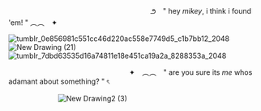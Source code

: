 　　　　　　　　　　　　　　　　　　　　౨　" hey *mikey*, i think i found 'em! " ︵︵　✦

![tumblr_0e856981c551cc46d220ac558e7749d5_c1b7bb12_2048](https://github.com/paperchainsaw/-/assets/172085846/28c7a703-089f-4a95-82b9-4be4e06021f4)
![New Drawing (21)](https://github.com/paperchainsaw/-/assets/172085846/7de333e4-a788-497d-bbea-ca886a122400)
![tumblr_7dbd63535d16a74811e18e451ca19a2a_8288353a_2048](https://github.com/paperchainsaw/-/assets/172085846/14a50528-1f00-4934-b945-70b56a2a4572)

　　　　　　　　　　　　　　　　　✦　︵︵　" are you sure its *me* whos adamant about something? " ৎ

　　　　　　　![New Drawing2 (3)](https://github.com/paperchainsaw/-/assets/172085846/ad3dd650-59a7-45b9-8f27-27baa31cb7f2)


